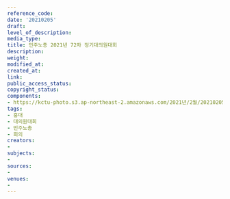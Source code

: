 ```yaml
---
reference_code: 
date: '20210205'
draft: 
level_of_description: 
media_type: 
title: 민주노총 2021년 72차 정기대의원대회
description: 
weight: 
modified_at: 
created_at: 
link: 
public_access_status: 
copyright_status: 
components:
- https://kctu-photo.s3.ap-northeast-2.amazonaws.com/2021년/2월/20210205-민주노총+2021년+72차+정기대의원대회_홍대_대의원대회_민주노총_회의/_1DX9907.jpg
tags:
- 홍대
- 대의원대회
- 민주노총
- 회의
creators:
- 
subjects:
- 
sources:
- 
venues:
- 
---
```

